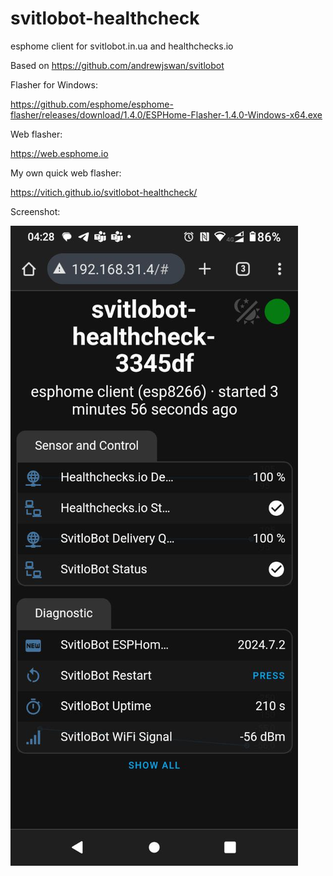 # svitlobot-healthcheck
esphome client for svitlobot.in.ua and healthchecks.io

Based on https://github.com/andrewjswan/svitlobot

Flasher for Windows:

https://github.com/esphome/esphome-flasher/releases/download/1.4.0/ESPHome-Flasher-1.4.0-Windows-x64.exe

Web flasher:

https://web.esphome.io

My own quick web flasher:

https://vitich.github.io/svitlobot-healthcheck/

Screenshot:

![screenshot](https://github.com/vitich/svitlobot-healthcheck/blob/main/screenshot.jpg?raw=true)

